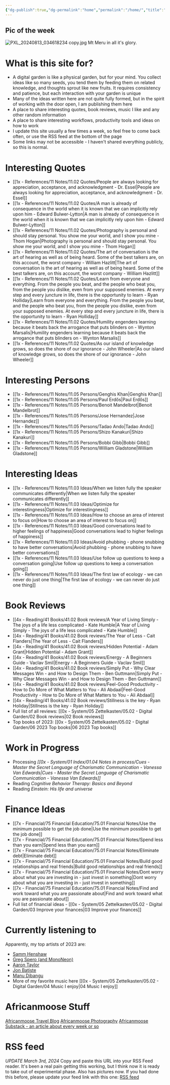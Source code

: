 ```yaml
---
{"dg-publish":true,"dg-permalink":"home","permalink":"/home/","title":"AfricanMoose Digital Garden","tags":["gardenEntry"],"created":"2024-08-13T13:18:04.313+03:00","updated":"2024-08-18T20:25:34.123+03:00"}
---
```


## Pic of the week
![PXL_20240813_034618234 copy.jpg](/img/user/PXL_20240813_034618234%20copy.jpg)
Mt Meru in all it's glory.

# What is this site for?

- A digital garden is like a physical garden, but for your mind. You collect ideas like so many seeds, you tend them by feeding them on related knowledge, and thoughts sprout like new fruits. It requires consistency and patience, but each interaction with your garden is unique
- Many of the ideas written here are not quite fully formed, but in the spirit of working with the door open, I am publishing them here
- A place to share interesting quotes, book reviews, music I like and any other random information
- A place to share interesting workflows, productivity tools and ideas on how to work
- I update this site usually a few times a week, so feel free to come back often, or use the RSS feed at the bottom of the page
- Some links may not be accessible - I haven't shared everything publicly, so this is normal.


# Interesting Quotes

- [[1x - References/11 Notes/11.02 Quotes/People are always looking for appreciation, acceptance, and acknowledgment - Dr. Essel\|People are always looking for appreciation, acceptance, and acknowledgment - Dr. Essel]]
- [[1x - References/11 Notes/11.02 Quotes/A man is already of consequence in the world when it is known that we can implicitly rely upon him - Edward Bulwer-Lytton\|A man is already of consequence in the world when it is known that we can implicitly rely upon him - Edward Bulwer-Lytton]]
- [[1x - References/11 Notes/11.02 Quotes/Photography is personal and should stay personal. You show me your world, and I show you mine - Thom Hogan\|Photography is personal and should stay personal. You show me your world, and I show you mine - Thom Hogan]]
- [[1x - References/11 Notes/11.02 Quotes/The art of conversation is the art of hearing as well as of being heard. Some of the best talkers are, on this account, the worst company - William Hazlitt\|The art of conversation is the art of hearing as well as of being heard. Some of the best talkers are, on this account, the worst company - William Hazlitt]]
- [[1x - References/11 Notes/11.02 Quotes/Learn from everyone and everything. From the people you beat, and the people who beat you, from the people you dislike, even from your supposed enemies. At every step and every juncture in life, there is the opportunity to learn - Ryan Holliday\|Learn from everyone and everything. From the people you beat, and the people who beat you, from the people you dislike, even from your supposed enemies. At every step and every juncture in life, there is the opportunity to learn - Ryan Holliday]]
- [[1x - References/11 Notes/11.02 Quotes/Humility engenders learning because it beats back the arrogance that puts blinders on - Wynton Marsalis\|Humility engenders learning because it beats back the arrogance that puts blinders on - Wynton Marsalis]]
- [[1x - References/11 Notes/11.02 Quotes/As our island of knowledge grows, so does the shore of our ignorance - John Wheeler\|As our island of knowledge grows, so does the shore of our ignorance - John Wheeler]]

# Interesting Persons

- [[1x - References/11 Notes/11.05 Persons/Genghis Khan\|Genghis Khan]]
- [[1x - References/11 Notes/11.05 Persons/Paul Erdős\|Paul Erdős]]
- [[1x - References/11 Notes/11.05 Persons/Benoit Mandelbrot\|Benoit Mandelbrot]]
- [[1x - References/11 Notes/11.05 Persons/Jose Hernandez\|Jose Hernandez]]
- [[1x - References/11 Notes/11.05 Persons/Tadao Ando\|Tadao Ando]]
- [[1x - References/11 Notes/11.05 Persons/Shizo Kanakuri\|Shizo Kanakuri]]
- [[1x - References/11 Notes/11.05 Persons/Bobbi Gibb\|Bobbi Gibb]]
- [[1x - References/11 Notes/11.05 Persons/William Gladstone\|William Gladstone]]

# Interesting Ideas

- [[1x - References/11 Notes/11.03 Ideas/When we listen fully the speaker communicates differently\|When we listen fully the speaker communicates differently]]
- [[1x - References/11 Notes/11.03 Ideas/Optimize for interestingness\|Optimize for interestingness]]
- [[1x - References/11 Notes/11.03 Ideas/How to choose an area of interest to focus on\|How to choose an area of interest to focus on]]
- [[1x - References/11 Notes/11.03 Ideas/Good conversations lead to higher feelings of happiness\|Good conversations lead to higher feelings of happiness]]
- [[1x - References/11 Notes/11.03 Ideas/Avoid phubbing - phone snubbing to have better conversations\|Avoid phubbing - phone snubbing to have better conversations]]
- [[1x - References/11 Notes/11.03 Ideas/Use follow up questions to keep a conversation going\|Use follow up questions to keep a conversation going]]
- [[1x - References/11 Notes/11.03 Ideas/The first law of ecology - we can never do just one thing\|The first law of ecology - we can never do just one thing]]


# Book Reviews

- [[4x - Reading/41 Books/41.02 Book reviews/A Year of Living Simply - The joys of a life less complicated - Kate Humble\|A Year of Living Simply - The joys of a life less complicated - Kate Humble]]
- [[4x - Reading/41 Books/41.02 Book reviews/The Year of Less - Cait Flanders\|The Year of Less - Cait Flanders]]
- [[4x - Reading/41 Books/41.02 Book reviews/Hidden Potential - Adam Grant\|Hidden Potential - Adam Grant]]
- [[4x - Reading/41 Books/41.02 Book reviews/Energy - A Beginners Guide - Vaclav Smil\|Energy - A Beginners Guide - Vaclav Smil]]
- [[4x - Reading/41 Books/41.02 Book reviews/Simply Put - Why Clear Messages Win - and How to Design Them - Ben Guttmann\|Simply Put - Why Clear Messages Win - and How to Design Them - Ben Guttmann]]
- [[4x - Reading/41 Books/41.02 Book reviews/Feel-Good Productivity - How to Do More of What Matters to You - Ali Abdaal\|Feel-Good Productivity - How to Do More of What Matters to You - Ali Abdaal]]
- [[4x - Reading/41 Books/41.02 Book reviews/Stillness is the key - Ryan Holiday\|Stillness is the key - Ryan Holiday]]
- Full list of all reviews: [[0x - System/05 Zettelkasten/05.02 - Digital Garden/02 Book reviews\|02 Book reviews]]
- Top books of 2023: [[0x - System/05 Zettelkasten/05.02 - Digital Garden/06 2023 Top books\|06 2023 Top books]]

# Work in Progress

- Processing _[[0x - System/01 Index/01.04 Notes in process/Cues - Master the Secret Language of Charismatic Communication - Vanessa Van Edwards\|Cues - Master the Secret Language of Charismatic Communication - Vanessa Van Edwards]]_
- Reading _Cognitive Behavior Therapy: Basics and Beyond_
- Reading _Einstein: His life and universe_

# Finance Ideas

- [[7x - Financial/75 Financial Education/75.01 Financial Notes/Use the minimum possible to get the job done\|Use the minimum possible to get the job done]]
- [[7x - Financial/75 Financial Education/75.01 Financial Notes/Spend less than you earn\|Spend less than you earn]]
- [[7x - Financial/75 Financial Education/75.01 Financial Notes/Eliminate debt\|Eliminate debt]]
- [[7x - Financial/75 Financial Education/75.01 Financial Notes/Build good relationships and real friends\|Build good relationships and real friends]]
- [[7x - Financial/75 Financial Education/75.01 Financial Notes/Dont worry about what you are investing in - just invest in something\|Dont worry about what you are investing in - just invest in something]]
- [[7x - Financial/75 Financial Education/75.01 Financial Notes/Find and work toward what you are passionate about\|Find and work toward what you are passionate about]]
- Full list of financial ideas - [[0x - System/05 Zettelkasten/05.02 - Digital Garden/03 Improve your finances\|03 Improve your finances]]

# Currently listening to

Apparently, my top artists of 2023 are:
- [Samm Henshaw](https://www.youtube.com/watch?v=I_8-P4eZ1jA)
- [Greg Spero (and MonoNeon)](https://www.youtube.com/watch?v=S6_EMdSs45k)
- [Aaron Taylor](https://www.youtube.com/watch?v=7Tln_B11HgQ)
- [Jon Batiste](https://www.youtube.com/watch?v=ze4xcmBFvaE)
- [Manu Dibangu](https://www.youtube.com/watch?v=HV2hfn-TS14)
- More of my favorite music here [[0x - System/05 Zettelkasten/05.02 - Digital Garden/04 Music I enjoy\|04 Music I enjoy]]

# Africanmoose Stuff

[Africanmoose Travel Blog](https://africanmoose.blogspot.com)
[Africanmoose Photography](http://Africanmoose.com)
[Africanmoose Substack - an article about every week or so](africanmoose.substack.com)

# RSS feed

*UPDATE March 3rd, 2024* Copy and paste this URL into your RSS Feed reader. It's been a real pain getting this working, but I think now it is ready to take out of experimental phase. Also has pictures now. If you had done this before, please update your feed link with this one:
[RSS feed](https://africanmoose.netlify.app/feed.xml)
